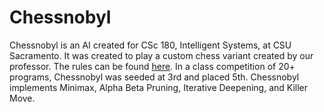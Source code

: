 Chessnobyl
===

Chessnobyl is an AI created for CSc 180, Intelligent Systems, at CSU Sacramento. It was created to play a custom chess variant created by our professor. The rules can be found [here](http://athena.ecs.csus.edu/~gordonvs/180/Tournaments/18Stres.html). In a class competition of 20+ programs, Chessnobyl was seeded at 3rd and placed 5th. Chessnobyl implements Minimax, Alpha Beta Pruning, Iterative Deepening, and Killer Move.
